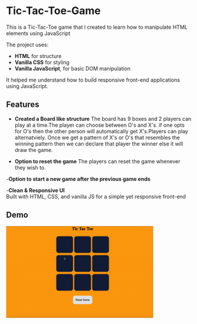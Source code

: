 # Tic-Tac-Toe-Game

This is a Tic-Tac-Toe game that I created to learn how to manipulate HTML elements using JavaScript

The project uses:
- **HTML** for structure
- **Vanilla CSS** for styling
- **Vanilla JavaScript**, for basic DOM manipulation

It helped me understand how to build responsive front-end applications using JavaScript.


## Features

- **Created a Board like structure**
The board has 9 boxes and 2 players can play at a time.The player can choose between O's and X's. if one opts for O's then the other person will automatically get X's.Players can play alternatviely. Once we get a pattern of X's or O's that resembles the winning pattern then we can declare that player the winner else it will draw the game.

- **Option to reset the game**
The players can reset the game whenever they wish to.

-**Option to start a new game after the previous game ends** 


-**Clean & Responsive UI**  
Built with HTML, CSS, and vanilla JS for a simple yet responsive front-end
## Demo
![Tic-Tac-Toe](demo2.gif)